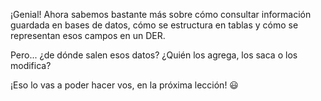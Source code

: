 ¡Genial! Ahora sabemos bastante más sobre cómo consultar información guardada en bases de datos, cómo se estructura en tablas y cómo se representan esos campos en un DER. 

Pero... ¿de dónde salen esos datos? ¿Quién los agrega, los saca o los modifica? 

¡Eso lo vas a poder hacer vos, en la próxima lección! :smiley: